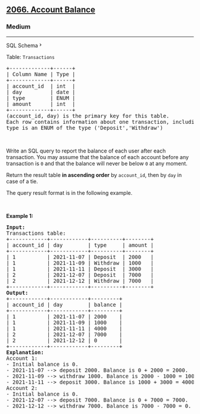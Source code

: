 <h2><a href="https://leetcode.com/problems/account-balance/">2066. Account Balance</a></h2><h3>Medium</h3><hr><div class="sql-schema-wrapper__3VBi"><a class="sql-schema-link__3cEg">SQL Schema<svg viewBox="0 0 24 24" width="1em" height="1em" class="icon__1Md2"><path fill-rule="evenodd" d="M10 6L8.59 7.41 13.17 12l-4.58 4.59L10 18l6-6z"></path></svg></a></div><div><p>Table: <code>Transactions</code></p>

<pre>+-------------+------+
| Column Name | Type |
+-------------+------+
| account_id  | int  |
| day         | date |
| type        | ENUM |
| amount      | int  |
+-------------+------+
(account_id, day) is the primary key for this table.
Each row contains information about one transaction, including the transaction type, the day it occurred on, and the amount.
type is an ENUM of the type ('Deposit','Withdraw') 
</pre>

<p>&nbsp;</p>

<p>Write an SQL query to report the balance of each user after each transaction. You may assume that the balance of each account before any transaction is <code>0</code> and that the balance will never be below <code>0</code> at any moment.</p>

<p>Return the result table <strong>in ascending order</strong> by <code>account_id</code>, then by <code>day</code> in case of a tie.</p>

<p>The query result format is in the following example.</p>

<p>&nbsp;</p>
<p><strong>Example 1:</strong></p>

<pre><strong>Input:</strong> 
Transactions table:
+------------+------------+----------+--------+
| account_id | day        | type     | amount |
+------------+------------+----------+--------+
| 1          | 2021-11-07 | Deposit  | 2000   |
| 1          | 2021-11-09 | Withdraw | 1000   |
| 1          | 2021-11-11 | Deposit  | 3000   |
| 2          | 2021-12-07 | Deposit  | 7000   |
| 2          | 2021-12-12 | Withdraw | 7000   |
+------------+------------+----------+--------+
<strong>Output:</strong> 
+------------+------------+---------+
| account_id | day        | balance |
+------------+------------+---------+
| 1          | 2021-11-07 | 2000    |
| 1          | 2021-11-09 | 1000    |
| 1          | 2021-11-11 | 4000    |
| 2          | 2021-12-07 | 7000    |
| 2          | 2021-12-12 | 0       |
+------------+------------+---------+
<strong>Explanation:</strong> 
Account 1:
- Initial balance is 0.
- 2021-11-07 --&gt; deposit 2000. Balance is 0 + 2000 = 2000.
- 2021-11-09 --&gt; withdraw 1000. Balance is 2000 - 1000 = 1000.
- 2021-11-11 --&gt; deposit 3000. Balance is 1000 + 3000 = 4000.
Account 2:
- Initial balance is 0.
- 2021-12-07 --&gt; deposit 7000. Balance is 0 + 7000 = 7000.
- 2021-12-12 --&gt; withdraw 7000. Balance is 7000 - 7000 = 0.
</pre>
</div>